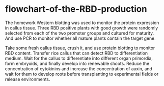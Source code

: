 # flowchart-of-the-RBD-production
The homework 
Western blotting was used to monitor the protein expression in callus tissue. Three RBD positive plants with good growth were randomly selected from each of the two promoter groups and cultured for maturity. And use PCR to monitor whether all mature plants contain the target gene.

Take some fresh callus tissue, crush it, and use protein blotting to monitor RBD content. Transfer rice callus that can detect RBD to differentiation medium. Wait for the callus to differentiate into different organ primordia, form embryoids, and finally develop into renewable shoots. Reduce the concentration of cytokinins and increase the concentration of auxin, and wait for them to develop roots before transplanting to experimental fields or release environments.
